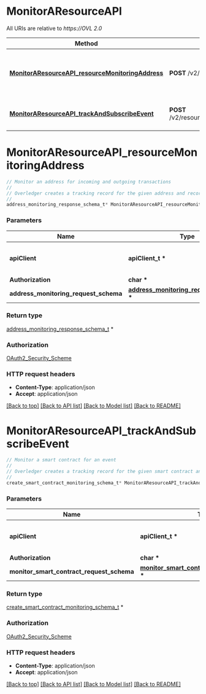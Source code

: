 # MonitorAResourceAPI

All URIs are relative to *https://OVL 2.0*

Method | HTTP request | Description
------------- | ------------- | -------------
[**MonitorAResourceAPI_resourceMonitoringAddress**](MonitorAResourceAPI.md#MonitorAResourceAPI_resourceMonitoringAddress) | **POST** /v2/resourcemonitoring/address | Monitor an address for incoming and outgoing transactions
[**MonitorAResourceAPI_trackAndSubscribeEvent**](MonitorAResourceAPI.md#MonitorAResourceAPI_trackAndSubscribeEvent) | **POST** /v2/resourcemonitoring/smartcontractevent | Monitor a smart contract for an event


# **MonitorAResourceAPI_resourceMonitoringAddress**
```c
// Monitor an address for incoming and outgoing transactions
//
// Overledger creates a tracking record for the given address and records information each time the given address receives or sends transactions on the DLT
//
address_monitoring_response_schema_t* MonitorAResourceAPI_resourceMonitoringAddress(apiClient_t *apiClient, char * Authorization, address_monitoring_request_schema_t * address_monitoring_request_schema);
```

### Parameters
Name | Type | Description  | Notes
------------- | ------------- | ------------- | -------------
**apiClient** | **apiClient_t \*** | context containing the client configuration |
**Authorization** | **char \*** |  | 
**address_monitoring_request_schema** | **[address_monitoring_request_schema_t](address_monitoring_request_schema.md) \*** |  | 

### Return type

[address_monitoring_response_schema_t](address_monitoring_response_schema.md) *


### Authorization

[OAuth2_Security_Scheme](../README.md#OAuth2_Security_Scheme)

### HTTP request headers

 - **Content-Type**: application/json
 - **Accept**: application/json

[[Back to top]](#) [[Back to API list]](../README.md#documentation-for-api-endpoints) [[Back to Model list]](../README.md#documentation-for-models) [[Back to README]](../README.md)

# **MonitorAResourceAPI_trackAndSubscribeEvent**
```c
// Monitor a smart contract for an event
//
// Overledger creates a tracking record for the given smart contract and records information each time a transaction on the DLT triggers a specific event
//
create_smart_contract_monitoring_schema_t* MonitorAResourceAPI_trackAndSubscribeEvent(apiClient_t *apiClient, char * Authorization, monitor_smart_contract_request_schema_t * monitor_smart_contract_request_schema);
```

### Parameters
Name | Type | Description  | Notes
------------- | ------------- | ------------- | -------------
**apiClient** | **apiClient_t \*** | context containing the client configuration |
**Authorization** | **char \*** |  | 
**monitor_smart_contract_request_schema** | **[monitor_smart_contract_request_schema_t](monitor_smart_contract_request_schema.md) \*** |  | 

### Return type

[create_smart_contract_monitoring_schema_t](create_smart_contract_monitoring_schema.md) *


### Authorization

[OAuth2_Security_Scheme](../README.md#OAuth2_Security_Scheme)

### HTTP request headers

 - **Content-Type**: application/json
 - **Accept**: application/json

[[Back to top]](#) [[Back to API list]](../README.md#documentation-for-api-endpoints) [[Back to Model list]](../README.md#documentation-for-models) [[Back to README]](../README.md)

